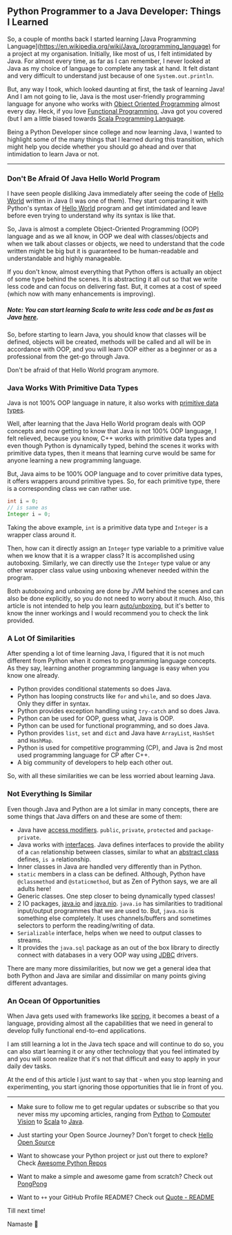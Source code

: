 ## Python Programmer to a Java Developer: Things I Learned

So, a couple of months back I started learning [Java Programming Language](https://en.wikipedia.org/wiki/Java_(programming_language) for a project at my organisation. Initially, like most of us, I felt intimidated by Java. For almost every time, as far as I can remember, I never looked at Java as my choice of language to complete any task at hand. It felt distant and very difficult to understand just because of one `System.out.println`.

But, any way I took, which looked daunting at first, the task of learning Java! And I am not going to lie, Java is the most user-friendly programming language for anyone who works with [Object Oriented Programming](https://en.wikipedia.org/wiki/Object-oriented_programming) almost every day. Heck, if you love [Functional Programming](https://en.wikipedia.org/wiki/Functional_programming), Java got you covered (but I am a little biased towards [Scala Programming Language](https://en.wikipedia.org/wiki/Scala_(programming_language)).

Being a Python Developer since college and now learning Java, I wanted to highlight some of the many things that I learned during this transition, which might help you decide whether you should go ahead and over that intimidation to learn Java or not.

---

### Don't Be Afraid Of Java Hello World Program

I have seen people disliking Java immediately after seeing the code of [Hello World](https://www.javatpoint.com/simple-program-of-java) written in Java (I was one of them). They start comparing it with Python's syntax of [Hello World](https://www.python-ds.com/python-hello-world) program and get intimidated and leave before even trying to understand why its syntax is like that.

So, Java is almost a complete Object-Oriented Programming (OOP) language and as we all know, in OOP we deal with classes/objects and when we talk about classes or objects, we need to understand that the code written might be big but it is guaranteed to be human-readable and understandable and highly manageable.

If you don't know, almost everything that Python offers is actually an object of some type behind the scenes. It is abstracting it all out so that we write less code and can focus on delivering fast. But, it comes at a cost of speed (which now with many enhancements is improving).

##### Note: You can start learning Scala to write less code and be as fast as Java [here](series/scala).

So, before starting to learn Java, you should know that classes will be defined, objects will be created, methods will be called and all will be in accordance with OOP, and you will learn OOP either as a beginner or as a professional from the get-go through Java.

Don't be afraid of that Hello World program anymore.

### Java Works With Primitive Data Types

Java is not 100% OOP language in nature, it also works with [primitive data types](https://docs.oracle.com/javase/tutorial/java/nutsandbolts/datatypes.html).

Well, after learning that the Java Hello World program deals with OOP concepts and now getting to know that Java is not 100% OOP language, I felt relieved, because you know, C++ works with primitive data types and even though Python is dynamically typed, behind the scenes it works with primitive data types, then it means that learning curve would be same for anyone learning a new programming language.

But, Java aims to be 100% OOP language and to cover primitive data types, it offers wrappers around primitive types. So, for each primitive type, there is a corresponding class we can rather use.

```java
int i = 0;
// is same as
Integer i = 0;
```

Taking the above example, `int` is a primitive data type and `Integer` is a wrapper class around it.

Then, how can it directly assign an `Integer` type variable to a primitive value when we know that it is a wrapper class? It is accomplished using autoboxing. Similarly, we can directly use the `Integer` type value or any other wrapper class value using unboxing whenever needed within the program.

Both autoboxing and unboxing are done by JVM behind the scenes and can also be done explicitly, so you do not need to worry about it much. Also, this article is not intended to help you learn [auto/unboxing](https://docs.oracle.com/javase/tutorial/java/data/autoboxing.html), but it's better to know the inner workings and I would recommend you to check the link provided.

### A Lot Of Similarities

After spending a lot of time learning Java, I figured that it is not much different from Python when it comes to programming language concepts. As they say, learning another programming language is easy when you know one already.

- Python provides conditional statements so does Java.
- Python has looping constructs like `for` and `while`, and so does Java. Only they differ in syntax.
- Python provides exception handling using `try-catch` and so does Java.
- Python can be used for OOP, guess what, Java is OOP.
- Python can be used for functional programming, and so does Java.
- Python provides `list`, `set` and `dict` and Java have `ArrayList`, `HashSet` and `HashMap`.
- Python is used for competitive programming (CP), and Java is 2nd most used programming language for CP after C++.
- A big community of developers to help each other out.

So, with all these similarities we can be less worried about learning Java.

### Not Everything Is Similar

Even though Java and Python are a lot similar in many concepts, there are some things that Java differs on and these are some of them:

- Java have [access modifiers](https://docs.oracle.com/javase/tutorial/java/javaOO/accesscontrol.html). `public`, `private`, `protected` and `package-private`.
- Java works with [interfaces](https://docs.oracle.com/javase/tutorial/java/IandI/createinterface.html). Java defines interfaces to provide the ability of a `can` relationship between classes, similar to what an [abstract class](https://docs.oracle.com/javase/tutorial/java/IandI/abstract.html) defines, `is a` relationship.
- Inner classes in Java are handled very differently than in Python.
- `static` members in a class can be defined. Although, Python have `@classmethod` and `@staticmethod`, but as Zen of Python says, we are all adults here!
- Generic classes. One step closer to being dynamically typed classes!
- 2 IO packages, [java.io](https://docs.oracle.com/javase/tutorial/essential/io/streams.html) and [java.nio](https://docs.oracle.com/javase/tutorial/essential/io/fileio.html). `java.io` has similarities to traditional input/output programmes that we are used to. But, `java.nio` is something else completely. It uses channels/buffers and sometimes selectors to perform the reading/writing of data.
- `Serializable` interface, helps when we need to output classes to streams.
- It provides the `java.sql` package as an out of the box library to directly connect with databases in a very OOP way using [JDBC](https://docs.oracle.com/javase/tutorial/jdbc/basics/index.html) drivers.

There are many more dissimilarities, but now we get a general idea that both Python and Java are similar and dissimilar on many points giving different advantages.

### An Ocean Of Opportunities

When Java gets used with frameworks like [spring](https://spring.io/), it becomes a beast of a language, providing almost all the capabilities that we need in general to develop fully functional end-to-end applications.

I am still learning a lot in the Java tech space and will continue to do so, you can also start learning it or any other technology that you feel intimated by and you will soon realize that it's not that difficult and easy to apply in your daily dev tasks.

At the end of this article I just want to say that - when you stop learning and experimenting, you start ignoring those opportunities that lie in front of you.

---

- Make sure to follow me to get regular updates or subscribe so that you never miss my upcoming articles, ranging from [Python](series/python) to [Computer Vision](series/computer-vision) to [Scala](series/scala) to [Java](series/java).

- Just starting your Open Source Journey? Don't forget to check [Hello Open Source](https://github.com/siddharth2016/hello-open-source)

- Want to showcase your Python project or just out there to explore? Check [Awesome Python Repos](https://github.com/siddharth2016/awesome-python-repos)

- Want to make a simple and awesome game from scratch? Check out [PongPong](https://github.com/siddharth2016/PongPong)

- Want to `++` your GitHub Profile README? Check out [Quote - README](https://github.com/marketplace/actions/quote-readme)

Till next time!

Namaste 🙏